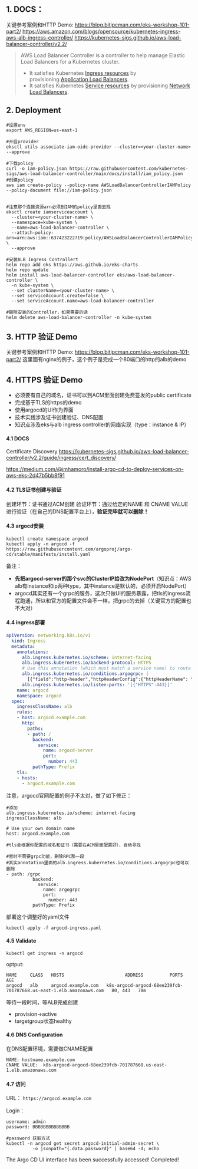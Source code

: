 ## 1. DOCS：

关键参考案例和HTTP Demo: https://blog.bitipcman.com/eks-workshop-101-part2/
https://aws.amazon.com/blogs/opensource/kubernetes-ingress-aws-alb-ingress-controller/
https://kubernetes-sigs.github.io/aws-load-balancer-controller/v2.2/

>AWS Load Balancer Controller is a controller to help manage Elastic Load Balancers for a Kubernetes cluster.
>- It satisfies Kubernetes [Ingress resources](https://kubernetes.io/docs/concepts/services-networking/ingress/) by provisioning [Application Load Balancers](https://docs.aws.amazon.com/elasticloadbalancing/latest/application/introduction.html).
>- It satisfies Kubernetes [Service resources](https://kubernetes.io/docs/concepts/services-networking/service/) by provisioning [Network Load Balancers](https://docs.aws.amazon.com/elasticloadbalancing/latest/network/introduction.html).

## 2. Deployment

```shell
#设置env
export AWS_REGION=us-east-1 

#开启provider
eksctl utils associate-iam-oidc-provider --cluster=<your-cluster-name> --approve

#下载policy
curl -o iam-policy.json https://raw.githubusercontent.com/kubernetes-sigs/aws-load-balancer-controller/main/docs/install/iam_policy.json
#创建policy
aws iam create-policy --policy-name AWSLoadBalancerControllerIAMPolicy --policy-document file://iam-policy.json


#注意那个连接资源arn必须到IAM的policy里面去找
eksctl create iamserviceaccount \
  --cluster=<your-cluster-name> \
  --namespace=kube-system \
  --name=aws-load-balancer-controller \
  --attach-policy-arn=arn:aws:iam::637423222719:policy/AWSLoadBalancerControllerIAMPolicy \
  --approve

#安装ALB Ingress Controllert
helm repo add eks https://aws.github.io/eks-charts
helm repo update
helm install aws-load-balancer-controller eks/aws-load-balancer-controller \
  -n kube-system \
  --set clusterName=<your-cluster-name> \
  --set serviceAccount.create=false \
  --set serviceAccount.name=aws-load-balancer-controller

#删除安装的Controller，如果需要的话
helm delete aws-load-balancer-controller -n kube-system   
```

## 3. HTTP 验证 Demo

关键参考案例和HTTP Demo: https://blog.bitipcman.com/eks-workshop-101-part2/
这里面有nginx的例子，这个例子是完成一个80端口的http的alb的demo

## 4. HTTPS 验证 Demo

- 必须要有自己的域名，证书可以到ACM里面创建免费签发的public certificate
- 完成基于TLS的https的demo
- 使用argocd的UI作为界面
- 技术实践涉及证书创建验证、DNS配置
- 知识点涉及eks与alb ingress controller的网络实现（type：instance & IP）

#### 4.1 DOCS

Certificate Discovery
https://kubernetes-sigs.github.io/aws-load-balancer-controller/v2.2/guide/ingress/cert_discovery/

https://medium.com/@imhamoro/install-argo-cd-to-deploy-services-on-aws-eks-2d47b5bb8f91

#### 4.2 TLS证书创建与验证

创建环节：证书通过ACM创建
验证环节：通过给定的NAME 和 CNAME VALUE进行验证（在自己的DNS配置平台上），**验证完毕就可以删除！**

#### 4.3 argocd安装

```
kubectl create namespace argocd
kubectl apply -n argocd -f https://raw.githubusercontent.com/argoproj/argo-cd/stable/manifests/install.yaml
```

备注：
- **先把argocd-server的那个svc的ClusterIP给改为NodePort**（知识点：AWS alb有instance和ip两种type，其中instance是默认的，必须开启NodePort）
- argocd其实还有一个grpc的服务，这次只做UI的服务暴露，把tls的ingress流程跑通，所以和官方的配置文件会不一样，把grpc的去掉（关键官方的配置也不大对）

#### 4.4 ingress部署

```yaml
apiVersion: networking.k8s.io/v1
  kind: Ingress
  metadata:
    annotations:
      alb.ingress.kubernetes.io/scheme: internet-facing
      alb.ingress.kubernetes.io/backend-protocol: HTTPS
      # Use this annotation (which must match a service name) to route traffic to HTTP2 backends.
      alb.ingress.kubernetes.io/conditions.argogrpc: |
        [{"field":"http-header","httpHeaderConfig":{"httpHeaderName": "Content-Type", "values":["application/grpc"]}}]
      alb.ingress.kubernetes.io/listen-ports: '[{"HTTPS":443}]'
    name: argocd
    namespace: argocd
  spec:
    ingressClassName: alb
    rules:
    - host: argocd.example.com
      http:
        paths:
        - path: /
          backend:
            service:
              name: argocd-server
              port:
                number: 443
          pathType: Prefix
    tls:
    - hosts:
      - argocd.example.com
```

注意，argocd官网配置的例子不太对，做了如下修正：

```
#添加
alb.ingress.kubernetes.io/scheme: internet-facing
ingressClassName: alb
```

```
# Use your own domain name
host: argocd.example.com
```

```
#tls会根据你配置的域名和证书（需要在ACM里面配置好），自动寻找
```

```
#暂时不需要grpc功能，删除RPC那一段
#其实annotation里面的alb.ingress.kubernetes.io/conditions.argogrpc也可以删除
- path: /grpc
          backend:
            service:
              name: argogrpc
              port:
                number: 443
          pathType: Prefix
```

部署这个调整好的yaml文件
```
kubectl apply -f argocd-ingress.yaml
```

#### 4.5 Validate

```
kubectl get ingress -n argocd
```
optput:
```
NAME     CLASS   HOSTS                       ADDRESS          PORTS     AGE
argocd   alb     argocd.example.com   k8s-argocd-argocd-68ee239fcb-701787668.us-east-1.elb.amazonaws.com   80, 443   78m
```

等待一段时间，等ALB完成创建
- provision->active
- targetgroup状态healthy

#### 4.6 DNS Configuration
在DNS配置环境，需要做CNAME配置
```
NAME: hostname.example.com   
CNAME VALUE:  k8s-argocd-argocd-68ee239fcb-701787668.us-east-1.elb.amazonaws.com
```

#### 4.7 访问

URL：
`https://argocd.example.com`

Login：
```
username: admin
password: BBBBBBBBBBBBBB

#password 获取方式
kubectl -n argocd get secret argocd-initial-admin-secret \
          -o jsonpath="{.data.password}" | base64 -d; echo
```

The Argo CD UI interface has been successfully accessed! Completed!
